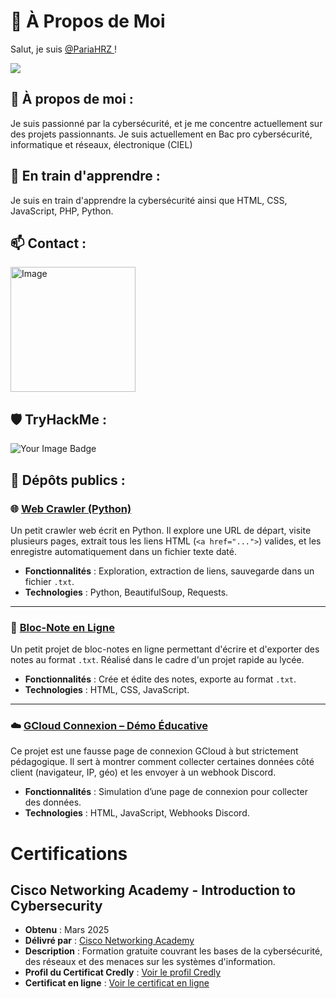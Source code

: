 # 👤 À Propos de Moi

Salut, je suis <a href="https://discordapp.com/users/633695329841184788">
    @PariaHRZ
</a>!

<picture>
  <source
    srcset="https://github-readme-stats.vercel.app/api?username=PariaHRZ&show_icons=true&theme=dark"
    media="(prefers-color-scheme: dark)"
  />
  <source
    srcset="https://github-readme-stats.vercel.app/api?username=PariaHRZ&show_icons=true"
    media="(prefers-color-scheme: dark), (prefers-color-scheme: no-preference)"
  />
  <img src="https://github-readme-stats.vercel.app/api?username=PariaHRZ&show_icons=true" />
</picture>

## 🌟 À propos de moi :

Je suis passionné par la cybersécurité, et je me concentre actuellement sur des projets passionnants.
Je suis actuellement en Bac pro cybersécurité, informatique et réseaux, électronique (CIEL)

## 📘 En train d'apprendre :

Je suis en train d'apprendre la cybersécurité ainsi que HTML, CSS, JavaScript, PHP, Python.

## 📫 Contact :

<a href="https://discordapp.com/users/633695329841184788">
    <img src="https://github.com/PariaHRZ/PariaHRZ/assets/167918126/c082e65d-713e-4d31-be0a-f32e64b4a50c" alt="Image" width="200"/>
</a>


## 🛡️ TryHackMe :

<img src="https://tryhackme-badges.s3.amazonaws.com/PariaHRZ.png" alt="Your Image Badge" />

## 🚀 Dépôts publics :

### 🌐 [Web Crawler (Python)](https://github.com/PariaHRZ/web-crawler)

Un petit crawler web écrit en Python. Il explore une URL de départ, visite plusieurs pages, extrait tous les liens HTML (`<a href="...">`) valides, et les enregistre automatiquement dans un fichier texte daté.

- **Fonctionnalités** : Exploration, extraction de liens, sauvegarde dans un fichier `.txt`.
- **Technologies** : Python, BeautifulSoup, Requests.

---

### 📝 [Bloc-Note en Ligne](https://github.com/PariaHRZ/bloc-notes)

Un petit projet de bloc-notes en ligne permettant d'écrire et d'exporter des notes au format `.txt`. Réalisé dans le cadre d'un projet rapide au lycée.

- **Fonctionnalités** : Crée et édite des notes, exporte au format `.txt`.
- **Technologies** : HTML, CSS, JavaScript.

---

### ☁️ [GCloud Connexion – Démo Éducative](https://github.com/PariaHRZ/gcloud-login)

Ce projet est une fausse page de connexion GCloud à but strictement pédagogique. Il sert à montrer comment collecter certaines données côté client (navigateur, IP, géo) et les envoyer à un webhook Discord.

- **Fonctionnalités** : Simulation d’une page de connexion pour collecter des données.
- **Technologies** : HTML, JavaScript, Webhooks Discord.

# Certifications

## Cisco Networking Academy - Introduction to Cybersecurity
- **Obtenu** : Mars 2025
- **Délivré par** : [Cisco Networking Academy](https://www.netacad.com)
- **Description** : Formation gratuite couvrant les bases de la cybersécurité, des réseaux et des menaces sur les systèmes d'information.
- **Profil du Certificat Credly** : [Voir le profil Credly](https://www.credly.com/badges/a13c4fd0-fc4c-4af7-8011-dd38bcd18077/public_url)
- **Certificat en ligne** : [Voir le certificat en ligne](https://raw.githubusercontent.com/PariaHRZ/PariaHRZ/refs/heads/main/ciscoyIntroductionToCybersecurity.png)

